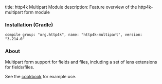 title: http4k Multipart Module
description: Feature overview of the http4k-multipart form module

### Installation (Gradle)
```compile group: "org.http4k", name: "http4k-multipart", version: "3.214.0"```

### About

Multipart form support for fields and files, including a set of lens extensions for fields/files.

See the [cookbook](/cookbook/multipart_forms/) for example use.
